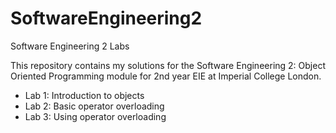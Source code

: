 # SoftwareEngineering2
Software Engineering 2 Labs

This repository contains my solutions for the Software Engineering 2: Object Oriented Programming module for 2nd year EIE at Imperial College London.

* Lab 1: Introduction to objects
* Lab 2: Basic operator overloading
* Lab 3: Using operator overloading
